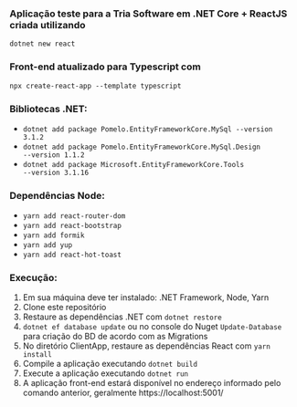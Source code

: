<h3>Aplicação teste para a Tria Software em .NET Core + ReactJS criada utilizando</h3>
<code>dotnet new react</code>

<h3>Front-end atualizado para Typescript com</h3>
<code>npx create-react-app --template typescript</code>

<h3>Bibliotecas .NET:</h3>

* <code>dotnet add package Pomelo.EntityFrameworkCore.MySql --version 3.1.2</code>
* <code>dotnet add package Pomelo.EntityFrameworkCore.MySql.Design --version 1.1.2</code>
* <code>dotnet add package Microsoft.EntityFrameworkCore.Tools --version 3.1.16</code>

<h3>Dependências Node:</h3>

* <code>yarn add react-router-dom</code>
* <code>yarn add react-bootstrap</code>
* <code>yarn add formik</code>
* <code>yarn add yup</code>
* <code>yarn add react-hot-toast</code>

<h3>Execução:</h3>

 1. Em sua máquina deve ter instalado: .NET Framework, Node, Yarn
 1. Clone este repositório
 1. Restaure as dependências .NET com <code>dotnet restore</code>
 1. <code>dotnet ef database update</code> ou no console do Nuget <code>Update-Database</code> para criação do BD de acordo com as Migrations
 3. No diretório ClientApp, restaure as dependências React com <code>yarn install</code>
 4. Compile a aplicação executando <code>dotnet build</code>
 5. Execute a aplicação executando <code>dotnet run</code>
 6. A aplicação front-end estará disponível no endereço informado pelo comando anterior, geralmente https://localhost:5001/
